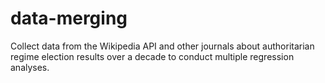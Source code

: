 # data-merging
Collect data from the Wikipedia API and other journals about authoritarian regime election results over a decade to conduct multiple regression analyses. 
